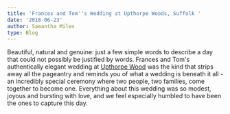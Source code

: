 ```yaml
---
title: 'Frances and Tom''s Wedding at Upthorpe Woods, Suffolk '
date: '2018-06-23'
author: Samantha Miles
type: Blog
---
```

Beautiful, natural and genuine: just a few simple words to describe a day that could not possibly be justified by words. Frances and Tom's authentically elegant wedding at [Upthorpe Wood](https://www.upthorpewood.co.uk/) was the kind that strips away all the pageantry and reminds you of what a wedding is beneath it all - an incredibly special ceremony where two people, two families, come together to become one. Everything about this wedding was so modest, joyous and bursting with love, and we feel especially humbled to have been the ones to capture this day.
